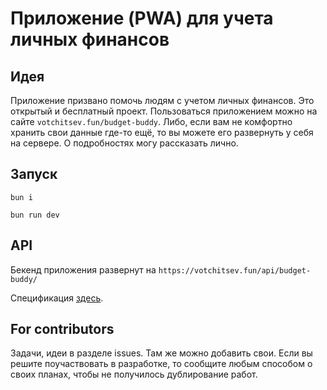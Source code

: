 # Приложение (PWA) для учета личных финансов

## Идея
Приложение призвано помочь людям с учетом личных финансов. Это открытый и бесплатный проект.
Пользоваться приложением можно на сайте ```votchitsev.fun/budget-buddy```. Либо, если вам не комфортно хранить свои данные где-то ещё,
то вы можете его развернуть у себя на сервере. О подробностях могу рассказать лично. 

## Запуск

```
bun i
```

```
bun run dev
```

## API

Бекенд приложения развернут на ```https://votchitsev.fun/api/budget-buddy/```

Спецификация [здесь](https://votchitsev.fun/api/budget-buddy/docs).

## For contributors

Задачи, идеи в разделе issues. Там же можно добавить свои. Если вы решите поучаствовать в разработке,
то сообщите любым способом о своих планах, чтобы не получилось дублирование работ.
